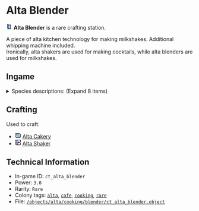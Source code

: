 # Alta Blender

<img src="https://raw.githubusercontent.com/Ceterai/Enternia/main/objects/alta/cooking/blender/icon.png" alt="Alta Blender icon" loading="lazy" height=16px width="auto" /> **Alta Blender** is a rare crafting station.

A piece of alta kitchen technology for making milkshakes. Additional whipping machine included.  
Ironically, alta shakers are used for making cocktails, while alta blenders are used for milkshakes.

## Ingame

<details><summary>Species descriptions: (Expand 8 items)</summary>

- Alta: An airy, whipped milky goodness is just what I need!
- Apex: This machine produces different milkshakes.
- Avian: I like the smell of this.
- Floran: A smelly drinksss machine.
- Glitch: Neutral. A milkshake machine.
- Human: Some tasty milkshakes.
- Hylotl: A fairly complicated milkshake machine.
- Novakid: Don't mind if I do!

</details>

## Crafting

Used to craft:

- <img src="https://raw.githubusercontent.com/Ceterai/Enternia/main/objects/alta/cooking/cakery/icon.png" alt="Alta Cakery icon" loading="lazy" height=16px width="auto" /> [Alta Cakery](https://ceterai.github.io/MyEnternia/Wiki/AltaCakery)
- <img src="https://raw.githubusercontent.com/Ceterai/Enternia/main/objects/alta/cooking/shaker/icon.png" alt="Alta Shaker icon" loading="lazy" height=16px width="auto" /> [Alta Shaker](https://ceterai.github.io/MyEnternia/Wiki/AltaShaker)

## Technical Information

- In-game ID: `ct_alta_blender`
- Power: `3.0`
- Rarity: `Rare`
- Colony tags: [`alta`](https://ceterai.github.io/MyEnternia/Wiki/Tags/Alta), [`cafe`](https://ceterai.github.io/MyEnternia/Wiki/Tags/Cafe), [`cooking`](https://ceterai.github.io/MyEnternia/Wiki/Tags/Cooking), [`rare`](https://ceterai.github.io/MyEnternia/Wiki/Tags/Rare)
- File: [`/objects/alta/cooking/blender/ct_alta_blender.object`](https://github.com/Ceterai/Enternia/blob/main/objects/alta/cooking/blender/ct_alta_blender.object)
